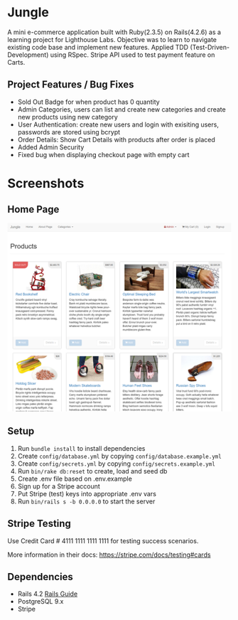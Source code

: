 # Jungle

A mini e-commerce application built with Ruby(2.3.5) on Rails(4.2.6) as a learning project for Lighthouse Labs. Objective was to learn to navigate existing code base and implement new features. Applied TDD (Test-Driven-Development) using RSpec. Stripe API used to test payment feature on Carts.

## Project Features / Bug Fixes

- Sold Out Badge for when product has 0 quantity
- Admin Categories, users can list and create new categories and create new products using new category
- User Authentication: create new users and login with exisiting users, passwords are stored using bcrypt
- Order Details: Show Cart Details with products after order is placed
- Added Admin Security
- Fixed bug when displaying checkout page with empty cart

# Screenshots

## Home Page

!["Home Page"](https://github.com/denn15law/jungle-rails/blob/master/docs/jungle_home_page.png)

## Setup

1. Run `bundle install` to install dependencies
2. Create `config/database.yml` by copying `config/database.example.yml`
3. Create `config/secrets.yml` by copying `config/secrets.example.yml`
4. Run `bin/rake db:reset` to create, load and seed db
5. Create .env file based on .env.example
6. Sign up for a Stripe account
7. Put Stripe (test) keys into appropriate .env vars
8. Run `bin/rails s -b 0.0.0.0` to start the server

## Stripe Testing

Use Credit Card # 4111 1111 1111 1111 for testing success scenarios.

More information in their docs: <https://stripe.com/docs/testing#cards>

## Dependencies

- Rails 4.2 [Rails Guide](http://guides.rubyonrails.org/v4.2/)
- PostgreSQL 9.x
- Stripe
